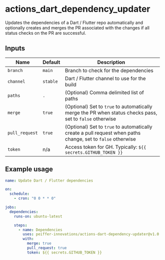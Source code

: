 # actions_dart_dependency_updater

Updates the dependencies of a Dart / Flutter repo automatically and optionally creates and merges the PR associated with the changes if all status checks on the PR are successful.

## Inputs

Name           | Default    | Description
---------------|------------|-------------
`branch`       | `main`     | Branch to check for the dependencies
`channel`      | `stable`   | Dart / Flutter channel to use for the build
`paths`        | `.`      | (Optional) Comma delimited list of paths
`merge`        | `true`     | (Optional) Set to `true` to automatically merge the PR when status checks pass, set to `false` otherwise
`pull_request` | `true`     | (Optional) Set to `true` to automatically create a pull request when paths change, set to `false` otherwise
`token`        | n/a        | Access token for GH.  Typically: `${{ secrets.GITHUB_TOKEN }}`


## Example usage

```yaml
name: Update Dart / Flutter dependencies

on:
  schedule:
    - cron: "0 0 * * 0"

jobs:
  dependencies:
    runs-on: ubuntu-latest

    steps:
      - name: Dependencies
        uses: peiffer-innovations/actions-dart-dependency-updater@v1.0.17
        with:
          merge: true
          pull_request: true
          token: ${{ secrets.GITHUB_TOKEN }}
```

